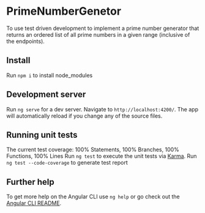 # PrimeNumberGenetor

To use test driven development to implement a prime number generator that
returns an ordered list of all prime numbers in a given range (inclusive of the endpoints).

## Install

Run `npm i` to install node_modules

## Development server

Run `ng serve` for a dev server. Navigate to `http://localhost:4200/`. The app will automatically reload if you change any of the source files.

## Running unit tests
The current test coverage: 100% Statements, 100% Branches, 100% Functions, 100% Lines
Run `ng test` to execute the unit tests via [Karma](https://karma-runner.github.io).
Run ` ng test --code-coverage` to generate test report

 

## Further help

To get more help on the Angular CLI use `ng help` or go check out the [Angular CLI README](https://github.com/angular/angular-cli/blob/master/README.md).
